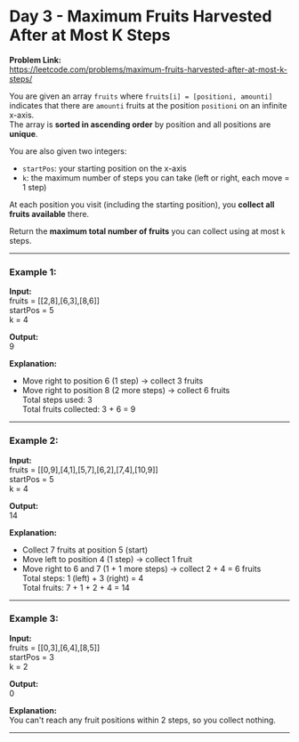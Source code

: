 # Day 3 - Maximum Fruits Harvested After at Most K Steps
 
**Problem Link:**  
https://leetcode.com/problems/maximum-fruits-harvested-after-at-most-k-steps/

You are given an array `fruits` where `fruits[i] = [positioni, amounti]` indicates that there are `amounti` fruits at the position `positioni` on an infinite x-axis.  
The array is **sorted in ascending order** by position and all positions are **unique**.

You are also given two integers:
- `startPos`: your starting position on the x-axis
- `k`: the maximum number of steps you can take (left or right, each move = 1 step)

At each position you visit (including the starting position), you **collect all fruits available** there.

Return the **maximum total number of fruits** you can collect using at most `k` steps.

---

### Example 1:

**Input:**  
fruits = [[2,8],[6,3],[8,6]]  
startPos = 5  
k = 4  

**Output:**  
9

**Explanation:**  
- Move right to position 6 (1 step) → collect 3 fruits  
- Move right to position 8 (2 more steps) → collect 6 fruits  
Total steps used: 3  
Total fruits collected: 3 + 6 = 9

---

### Example 2:

**Input:**  
fruits = [[0,9],[4,1],[5,7],[6,2],[7,4],[10,9]]  
startPos = 5  
k = 4  

**Output:**  
14

**Explanation:**  
- Collect 7 fruits at position 5 (start)  
- Move left to position 4 (1 step) → collect 1 fruit  
- Move right to 6 and 7 (1 + 1 more steps) → collect 2 + 4 = 6 fruits  
Total steps: 1 (left) + 3 (right) = 4  
Total fruits: 7 + 1 + 2 + 4 = 14

---

### Example 3:

**Input:**  
fruits = [[0,3],[6,4],[8,5]]  
startPos = 3  
k = 2  

**Output:**  
0

**Explanation:**  
You can't reach any fruit positions within 2 steps, so you collect nothing.

---
